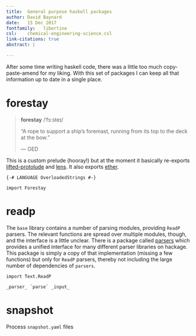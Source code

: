 ```yaml
---
title:  General purpose haskell packages  
author: David Baynard  
date:   15 Dec 2017  
fontfamily:   libertine
csl:    chemical-engineering-science.csl
link-citations: true
abstract: |  

---
```


After some time writing haskell code, there was a little too much copy-paste-amend for my liking.
With this set of packages I can keep all that information up to date in a single place.

# forestay

> **forestay** /ˈfɔːsteɪ/
>
> “A rope to support a ship’s foremast, running from its top to the deck at the bow.”
>
> ― OED

This is a custom prelude (hooray!) but at the moment it basically re-exports [lifted-protolude](https://github.com/parsonsmatt/lifted-protolude) and [lens](https://github.com/ekmett/lens).
It also exports [ether](https://hackage.haskell.org/package/ether).

    {-# LANGUAGE OverloadedStrings #-}

    import Forestay

# readp

The `base` library contains a number of parsing modules, providing `ReadP` parsers.
The relevant functions are spread over multiple modules, though, and the interface is a little unclear.
There is a package called [parsers](https://github.com/ekmett/parsers) which provides a unified interface for many different parser libraries on hackage.
This package is simply a copy of that implementation (missing a few functions) but only for `ReadP` parsers, thereby not including the large number of dependencies of `parsers`.

    import Text.ReadP

    _parser_ `parse` _input_

# snapshot

Process `snapshot.yaml` files

